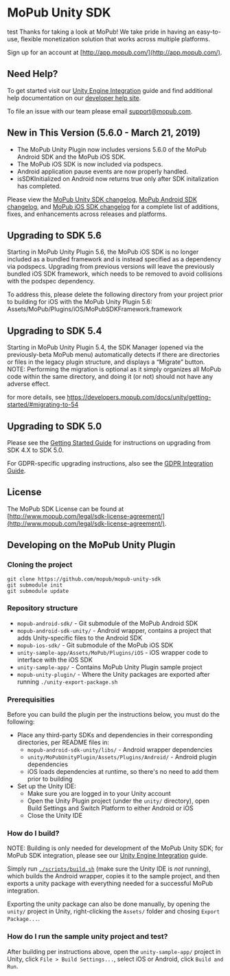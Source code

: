 # MoPub Unity SDK
test
Thanks for taking a look at MoPub! We take pride in having an easy-to-use, flexible monetization solution that works across multiple platforms.

Sign up for an account at [http://app.mopub.com/](http://app.mopub.com/).

## Need Help?

To get started visit our [Unity Engine Integration](https://www.mopub.com/resources/docs/unity-engine-integration/) guide and find additional help documentation on our [developer help site](http://dev.twitter.com/mopub).

To file an issue with our team please email [support@mopub.com](mailto:support@mopub.com).

## New in This Version  (5.6.0 - March 21, 2019)
- The MoPub Unity Plugin now includes versions 5.6.0 of the MoPub Android SDK and the MoPub iOS SDK.
- The MoPub iOS SDK is now included via podspecs.
- Android application pause events are now properly handled.
- isSDKInitialized on Android now returns true only after SDK initalization has completed.

Please view the [MoPub Unity SDK changelog](https://github.com/mopub/mopub-unity-sdk/blob/master/CHANGELOG.md), [MoPub Android SDK changelog](https://github.com/mopub/mopub-android-sdk/blob/master/CHANGELOG.md), and [MoPub iOS SDK changelog](https://github.com/mopub/mopub-ios-sdk/blob/master/CHANGELOG.md) for a complete list of additions, fixes, and enhancements across releases and platforms.

## Upgrading to SDK 5.6

Starting in MoPub Unity Plugin 5.6, the MoPub iOS SDK is no longer included as a bundled framework and is instead specified as a dependency via podspecs. Upgrading from previous versions will leave the previously bundled iOS SDK framework, which needs to be removed to avoid collisions with the podspec dependency.

To address this, please delete the following directory from your project prior to building for iOS with the MoPub Unity Plugin 5.6: Assets/MoPub/Plugins/iOS/MoPubSDKFramework.framework

## Upgrading to SDK 5.4

Starting in MoPub Unity Plugin 5.4, the SDK Manager (opened via the previously-beta MoPub menu) automatically detects if there are directories or files in the legacy plugin structure, and displays a “Migrate” button.
NOTE: Performing the migration is optional as it simply organizes all MoPub code within the same directory, and doing it (or not) should not have any adverse effect.

for more details, see https://developers.mopub.com/docs/unity/getting-started/#migrating-to-54

## Upgrading to SDK 5.0

Please see the [Getting Started Guide](https://developers.mopub.com/docs/unity/getting-started/) for instructions on upgrading from SDK 4.X to SDK 5.0.

For GDPR-specific upgrading instructions, also see the [GDPR Integration Guide](https://developers.mopub.com/docs/publisher/gdpr-guide/).

## License

The MoPub SDK License can be found at [http://www.mopub.com/legal/sdk-license-agreement/](http://www.mopub.com/legal/sdk-license-agreement/).

## Developing on the MoPub Unity Plugin

### Cloning the project
```
git clone https://github.com/mopub/mopub-unity-sdk
git submodule init
git submodule update
```

### Repository structure

* `mopub-android-sdk/` - Git submodule of the MoPub Android SDK
* `mopub-android-sdk-unity/` - Android wrapper, contains a project that adds Unity-specific files to the Android SDK
* `mopub-ios-sdk/` - Git submodule of the MoPub iOS SDK
* `unity-sample-app/Assets/MoPub/Plugins/iOS` - iOS wrapper code to interface with the iOS SDK
* `unity-sample-app/` - Contains MoPub Unity Plugin sample project
* `mopub-unity-plugin/` - Where the Unity packages are exported after running `./unity-export-package.sh`

### Prerequisities
Before you can build the plugin per the instructions below, you must do the following:
* Place any third-party SDKs and dependencies in their corresponding directories, per README files in:
  * `mopub-android-sdk-unity/libs/` - Android wrapper dependencies
  * `unity/MoPubUnityPlugin/Assets/Plugins/Android/` - Android plugin dependencies
  * iOS loads dependencies at runtime, so there's no need to add them prior to building
* Set up the Unity IDE:
  * Make sure you are logged in to your Unity account
  * Open the Unity Plugin project (under the `unity/` directory), open Build Settings and Switch Platform to either Android or iOS
  * Close the Unity IDE

### How do I build?

NOTE: Building is only needed for development of the MoPub Unity SDK; for MoPub SDK integration, please see our [Unity Engine Integration](https://www.mopub.com/resources/docs/unity-engine-integration/) guide.

Simply run [`./scripts/build.sh`](https://github.com/mopub/mopub-unity-sdk/blob/master/scripts/build.sh) (make sure the Unity IDE is *not* running), which builds the Android wrapper, copies it to the sample project, and then exports a unity package with everything needed for a successful MoPub integration.

Exporting the unity package can also be done manually, by opening the `unity/` project in Unity, right-clicking the `Assets/` folder and chosing `Export Package...`.

### How do I run the sample unity project and test?

After building per instructions above, open the `unity-sample-app/` project in Unity, click `File > Build Settings...`, select iOS or Android, click `Build and Run`.
